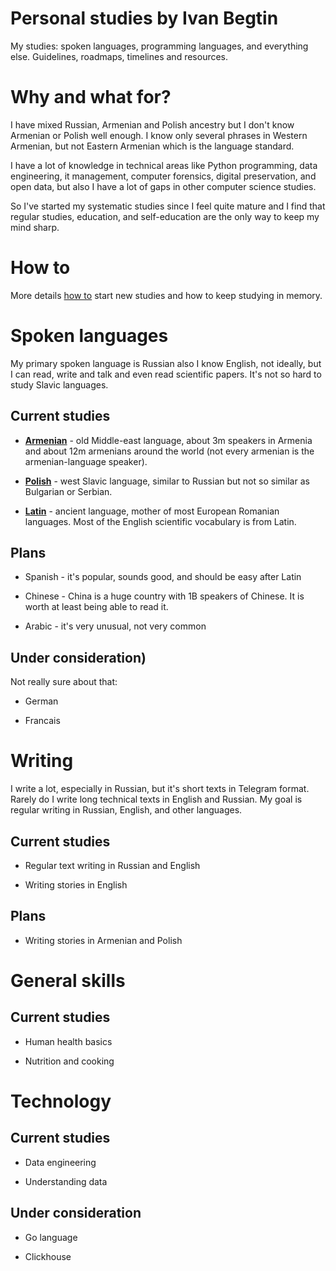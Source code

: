 # Personal studies by Ivan Begtin

My studies: spoken languages, programming languages, and everything else. Guidelines, roadmaps, timelines and resources.

# Why and what for?

I have mixed Russian, Armenian and Polish ancestry but I don't know Armenian or Polish well enough. I know only several phrases in Western Armenian, but not Eastern Armenian which is the language standard. 

I have a lot of knowledge in technical areas like Python programming, data engineering, it management, computer forensics, digital preservation, and open data, but also I have a lot of gaps in other computer science studies.

So I've started my systematic studies since I feel quite mature and I find that regular studies, education, and self-education are the only way to keep my mind sharp.

# How to

More details [how to](howto.md) start new studies and how to keep studying in memory.

# Spoken languages

My primary spoken language is Russian also I know English, not ideally, but I can read, write and talk and even read scientific papers. It's not so hard to study Slavic languages.

## Current studies

- [**Armenian**](spokenlang/armenian/README.md) - old Middle-east language, about 3m speakers in Armenia and about 12m  armenians around the world (not every armenian is the armenian-language speaker).

- **[Polish](spokenlang/polish/README.md)** - west Slavic language, similar to Russian but not so similar as Bulgarian or Serbian. 

- **[Latin](spokenlang/latin/README.md)** - ancient language, mother of most European Romanian languages. Most of the English scientific vocabulary is from Latin.

## Plans

* Spanish - it's popular, sounds good, and should be easy after Latin

* Chinese - China is a huge country with 1B speakers of Chinese. It is worth at least being able to read it.

* Arabic - it's very unusual, not very common

## Under consideration)

Not really sure about that:

- German

- Francais

# Writing

I write a lot, especially in Russian, but it's short texts in Telegram format. Rarely do I write long technical texts in English and Russian. My goal is regular writing in Russian, English, and other languages. 

## Current studies

* Regular text writing in Russian and English

* Writing stories in English

## Plans

* Writing stories in Armenian and Polish

# General skills

## Current studies

* Human health basics 

* Nutrition and cooking

# Technology

## Current studies

* Data engineering

* Understanding data

## Under consideration

* Go language

* Clickhouse
